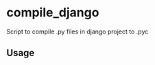 # compile_django
Script to compile .py files in django project to .pyc 

## Usage
```python compile_django.py <project_name> <compiled_project_name>
